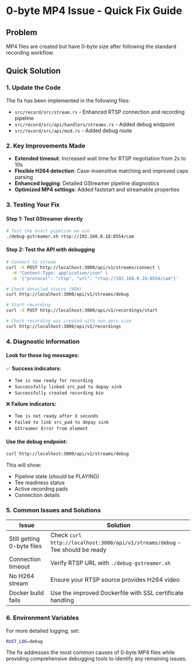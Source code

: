 # 0-byte MP4 Issue - Quick Fix Guide

## Problem
MP4 files are created but have 0-byte size after following the standard recording workflow.

## Quick Solution

### 1. Update the Code
The fix has been implemented in the following files:
- `src/record/src/stream.rs` - Enhanced RTSP connection and recording pipeline
- `src/record/src/api/handlers/streams.rs` - Added debug endpoint
- `src/record/src/api/mod.rs` - Added debug route

### 2. Key Improvements Made
- **Extended timeout**: Increased wait time for RTSP negotiation from 2s to 10s
- **Flexible H264 detection**: Case-insensitive matching and improved caps parsing
- **Enhanced logging**: Detailed GStreamer pipeline diagnostics
- **Optimized MP4 settings**: Added faststart and streamable properties

### 3. Testing Your Fix

#### Step 1: Test GStreamer directly
```bash
# Test the exact pipeline we use
./debug-gstreamer.sh rtsp://192.168.0.18:8554/cam
```

#### Step 2: Test the API with debugging
```bash
# Connect to stream
curl -X POST http://localhost:3000/api/v1/streams/connect \
  -H "Content-Type: application/json" \
  -d '{"protocol": "rtsp", "url": "rtsp://192.168.0.18:8554/cam"}'

# Check detailed status (NEW)
curl http://localhost:3000/api/v1/streams/debug

# Start recording
curl -X POST http://localhost:3000/api/v1/recordings/start

# Check recording was created with non-zero size
curl http://localhost:3000/api/v1/recordings
```

### 4. Diagnostic Information

#### Look for these log messages:
✅ **Success indicators:**
- `Tee is now ready for recording`
- `Successfully linked src_pad to depay sink`
- `Successfully created recording bin`

❌ **Failure indicators:**
- `Tee is not ready after X seconds`
- `Failed to link src_pad to depay sink`
- `GStreamer Error from element`

#### Use the debug endpoint:
```bash
curl http://localhost:3000/api/v1/streams/debug
```

This will show:
- Pipeline state (should be PLAYING)
- Tee readiness status
- Active recording pads
- Connection details

### 5. Common Issues and Solutions

| Issue | Solution |
|-------|----------|
| Still getting 0-byte files | Check `curl http://localhost:3000/api/v1/streams/debug` - Tee should be ready |
| Connection timeout | Verify RTSP URL with `./debug-gstreamer.sh` |
| No H264 stream | Ensure your RTSP source provides H264 video |
| Docker build fails | Use the improved Dockerfile with SSL certificate handling |

### 6. Environment Variables
For more detailed logging, set:
```bash
RUST_LOG=debug
```

The fix addresses the most common causes of 0-byte MP4 files while providing comprehensive debugging tools to identify any remaining issues.